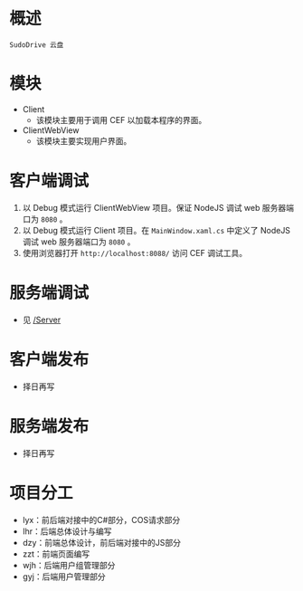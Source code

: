 # 概述
    SudoDrive 云盘
# 模块
- Client
    - 该模块主要用于调用 CEF 以加载本程序的界面。
- ClientWebView
    - 该模块主要实现用户界面。
    
# 客户端调试
1. 以 Debug 模式运行 ClientWebView 项目。保证 NodeJS 调试 web 服务器端口为 `8080` 。
2. 以 Debug 模式运行 Client 项目。在 `MainWindow.xaml.cs` 中定义了 NodeJS 调试 web 服务器端口为 `8080` 。
3. 使用浏览器打开 `http://localhost:8088/` 访问 CEF 调试工具。

# 服务端调试
- 见 [/Server](/Server)

# 客户端发布
- 择日再写

# 服务端发布
- 择日再写

# 项目分工
- lyx：前后端对接中的C#部分，COS请求部分
- lhr：后端总体设计与编写
- dzy：前端总体设计，前后端对接中的JS部分
- zzt：前端页面编写
- wjh：后端用户组管理部分
- gyj：后端用户管理部分

